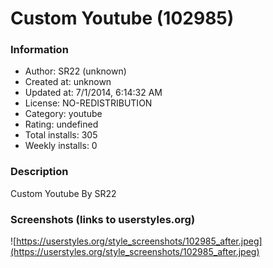 # Custom Youtube (102985)

### Information
- Author: SR22 (unknown)
- Created at: unknown
- Updated at: 7/1/2014, 6:14:32 AM
- License: NO-REDISTRIBUTION
- Category: youtube
- Rating: undefined
- Total installs: 305
- Weekly installs: 0


### Description
Custom Youtube By SR22


### Screenshots (links to userstyles.org)
![https://userstyles.org/style_screenshots/102985_after.jpeg](https://userstyles.org/style_screenshots/102985_after.jpeg)


